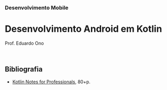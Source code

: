 ### Desenvolvimento Mobile

# Desenvolvimento Android em Kotlin

Prof. Eduardo Ono

<br>

## Bibliografia

* [Kotlin Notes for Professionals](https://goalkicker.com/KotlinBook/), 80+p.
